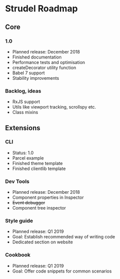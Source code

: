 # Strudel Roadmap

## Core

### 1.0

* Planned release: December 2018
* Finished documentation
* Performance tests and optimisation
* createDecorator utility function
* Babel 7 support
* Stability improvements

### Backlog, ideas
* RxJS support
* Utils like viewport tracking, scrollspy etc.
* Class mixins 

## Extensions

### CLI
* Status: 1.0
* Parcel example
* Finished theme template
* Finished clientlib template

### Dev Tools

* Planned release: December 2018
* Component properties in Inspector
* ~~Event debugger~~
* Component tree inspector

### Style guide

* Planned release: Q1 2019
* Goal: Establish recommended way of writing code
* Dedicated section on website

### Cookbook

* Planned release: Q1 2019
* Goal: Offer code snippets for common scenarios

